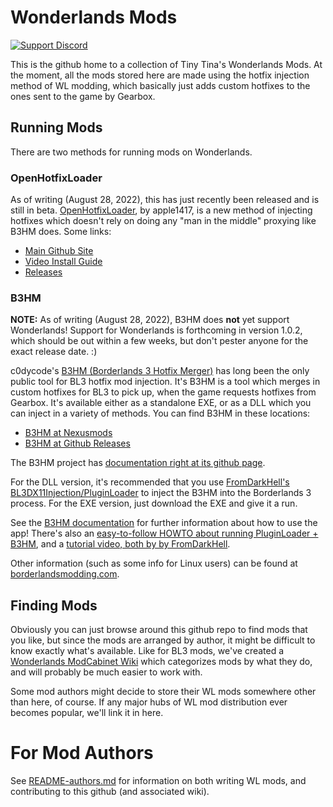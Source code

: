 Wonderlands Mods
================
[![Support Discord](https://img.shields.io/static/v1?label=&message=Support%20Discord&logo=discord&color=424)](https://discord.gg/bXeqV8Ef9R)

This is the github home to a collection of Tiny Tina's Wonderlands Mods.  At the
moment, all the mods stored here are made using the hotfix injection
method of WL modding, which basically just adds custom hotfixes to the
ones sent to the game by Gearbox.

Running Mods
------------

There are two methods for running mods on Wonderlands.

### OpenHotfixLoader

As of writing (August 28, 2022), this has just recently been released and is
still in beta.  [OpenHotfixLoader](https://github.com/apple1417/OpenHotfixLoader/),
by apple1417, is a new method of injecting hotfixes which doesn't rely on doing
any "man in the middle" proxying like B3HM does.  Some links:

- [Main Github Site](https://github.com/apple1417/OpenHotfixLoader)
- [Video Install Guide](https://youtu.be/gHX3dtZIojY)
- [Releases](https://github.com/apple1417/OpenHotfixLoader/releases)

### B3HM

**NOTE:** As of writing (August 28, 2022), B3HM does **not** yet support Wonderlands!
Support for Wonderlands is forthcoming in version 1.0.2, which should be
out within a few weeks, but don't pester anyone for the exact release date.  :)

c0dycode's [B3HM (Borderlands 3 Hotfix Merger)](https://www.nexusmods.com/borderlands3/mods/244)
has long been the only public tool for BL3 hotfix mod injection.  It's B3HM is a
tool which merges in custom hotfixes for BL3 to pick up, when the game requests
hotfixes from Gearbox.  It's available either as a standalone EXE, or as a DLL
which you can inject in a variety of methods.  You can find B3HM in these locations:

- [B3HM at Nexusmods](https://www.nexusmods.com/borderlands3/mods/244)
- [B3HM at Github Releases](https://github.com/c0dycode/BL3HotfixWebUI/releases)

The B3HM project has [documentation right at its github page](https://github.com/c0dycode/BL3HotfixWebUI/wiki/B3HM-Wiki).

For the DLL version, it's recommended that you use
[FromDarkHell's BL3DX11Injection/PluginLoader](https://github.com/FromDarkHell/BL3DX11Injection/releases)
to inject the B3HM into the Borderlands 3 process.  For the EXE version, just
download the EXE and give it a run.

See the [B3HM documentation](https://github.com/c0dycode/BL3HotfixWebUI/wiki/B3HM-Wiki) for
further information about how to use the app!  There's also an [easy-to-follow
HOWTO about running PluginLoader + B3HM](https://docs.google.com/document/d/1gdJX7eje3v-S7INIX5ZzIvaLfzGaWjauB2rcPgPqslw),
and a [tutorial video, both by by FromDarkHell](https://www.youtube.com/watch?v=KYgUzKomXrk).

Other information (such as some info for Linux users) can be found at
[borderlandsmodding.com](http://borderlandsmodding.com/bl3-running-mods/).

Finding Mods
------------

Obviously you can just browse around this github repo to find mods that
you like, but since the mods are arranged by author, it might be difficult
to know exactly what's available.  Like for BL3 mods, we've created a
[Wonderlands ModCabinet Wiki](https://github.com/BLCM/wlmods/wiki)
which categorizes mods by what they do, and will probably be much easier
to work with.

Some mod authors might decide to store their WL mods somewhere other than
here, of course.  If any major hubs of WL mod distribution ever becomes
popular, we'll link it in here.

For Mod Authors
===============

See [README-authors.md](README-authors.md) for information on both
writing WL mods, and contributing to this github (and associated
wiki).

